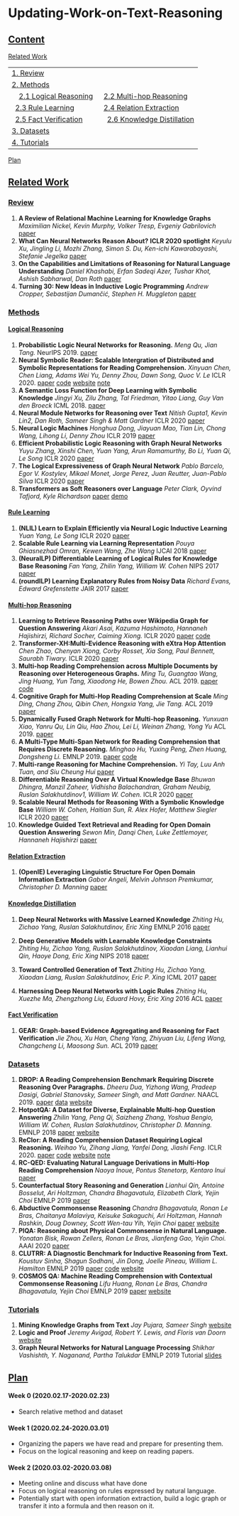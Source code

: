 # Updating-Work-on-Text-Reasoning

## [Content](#Content)

<a href="#Related-Work">Related Work</a>
<table>
<tr><td colspan="2"><a href="#Review">1. Review</a></td></tr> 
<tr><td colspan="2"><a href="#Methods">2. Methods</a></td></tr>
<tr>
    <td>&emsp;<a href="#Logical-Reasoning">2.1 Logical Reasoning</a></td>
    <td>&ensp;<a href="#Multi-hop-Reasoning">2.2 Multi-hop Reasoning</a></td>
</tr>
<tr>
    <td>&ensp;<a href="#Rule-Learning">2.3 Rule Learning</a></td>
    <td>&ensp;<a href="#Relation-Extraction">2.4 Relation Extraction</a></td>
    
</tr>
<tr>
<td>&ensp;<a href="#Fact-Verification">2.5 Fact Verification</a></td>
<td>&emsp;<a href="#Knowledge-Distillation">2.6 Knowledge Distillation</a></td>

</tr>
<tr><td colspan="2"><a href="#Datasets">3. Datasets</a></td></tr> 
<tr><td colspan="2"><a href="#Tutorials">4. Tutorials</a></td></tr> 
</table>

<a href="#Plan">Plan</a>

## [Related Work](#Content)
### [Review](#Content)
1. **A Review of Relational Machine Learning for Knowledge Graphs** *Maximilian Nickel, Kevin Murphy, Volker Tresp, Evgeniy Gabrilovich* [paper](https://arxiv.org/abs/1503.00759)
1. **What Can Neural Networks Reason About?** **ICLR 2020 spotlight** *Keyulu Xu, Jingling Li, Mozhi Zhang, Simon S. Du, Ken-ichi Kawarabayashi, Stefanie Jegelka* [paper](https://openreview.net/forum?id=rJxbJeHFPS)
1. **On the Capabilities and Limitations of Reasoning for Natural Language Understanding** *Daniel Khashabi, Erfan Sadeqi Azer, Tushar Khot, Ashish Sabharwal, Dan Roth* [paper](https://arxiv.org/pdf/1901.02522.pdf)
1. **Turning 30: New Ideas in Inductive Logic Programming** *Andrew Cropper, Sebastijan Dumančić, Stephen H. Muggleton* [paper](https://arxiv.org/abs/2002.11002v2)

### [Methods](#Content)

#### [Logical Reasoning](#Content)
1. **Probabilistic Logic Neural Networks for Reasoning.** *Meng Qu, Jian Tang.* NeurIPS 2019. [paper](https://arxiv.org/pdf/1906.08495.pdf)
1. **Neural Symbolic Reader: Scalable Intergration of Distributed and Symbolic Representations for Reading Comprehension.** *Xinyuan Chen, Chen Liang, Adams Wei Yu, Denny Zhou, Dawn Song, Quoc V. Le* ICLR 2020. [paper](https://openreview.net/pdf?id=ryxjnREFwH) [code](https://github.com/yuweihao/reclor) [website](http://whyu.me/reclor/) [note](https://github.com/JamesHujy/Updating-Work-on-Text-Reasoning/blob/master/note/NeRd_Note.md)
1. **A Semantic Loss Function for Deep Learning with Symbolic Knowledge** *Jingyi Xu, Zilu Zhang, Tal Friedman, Yitao Liang, Guy Van den Broeck* ICML 2018. [paper](https://arxiv.org/abs/1711.11157)
1. **Neural Module Networks for Reasoning over Text** *Nitish Gupta1, Kevin Lin2, Dan Roth, Sameer Singh & Matt Gardner* ICLR 2020
[paper](https://openreview.net/pdf?id=SygWvAVFPr)
1. **Neural Logic Machines** *Honghua Dong, Jiayuan Mao, Tian Lin, Chong Wang, Lihong Li, Denny Zhou* ICLR 2019 [paper](https://arxiv.org/abs/1904.11694)
1. **Efficient Probabilistic Logic Reasoning with Graph Neural Networks** *Yuyu Zhang, Xinshi Chen, Yuan Yang, Arun Ramamurthy, Bo Li, Yuan Qi, Le Song* ICLR 2020 [paper](https://arxiv.org/pdf/2001.11850.pdf) 
1. **The Logical Expressiveness of Graph Neural Network** *Pablo Barcelo, Egor V. Kostylev, Mikael Monet, Jorge Perez, Juan Reutter, Juan-Pablo Silva* ICLR 2020 [paper](https://openreview.net/pdf?id=r1lZ7AEKvB)
2. **Transformers as Soft Reasoners over Language** *Peter Clark, Oyvind Tafjord, Kyle Richardson* [paper](https://arxiv.org/pdf/2002.05867.pdf) [demo](https://rule-reasoning.apps.allenai.org/)

#### [Rule Learning](#Content)
1. **(NLIL) Learn to Explain Efficiently via Neural Logic Inductive Learning** *Yuan Yang, Le Song* ICLR 2020 [paper](https://arxiv.org/pdf/1910.02481.pdf)
2. **Scalable Rule Learning via Learning Representation** *Pouya Ghiasnezhad Omran, Kewen Wang, Zhe Wang* IJCAI 2018 [paper](https://www.ijcai.org/Proceedings/2018/0297.pdf) 
1. **(NeuralLP) Differentiable Learning of Logical Rules for Knowledge Base Reasoning** *Fan Yang, Zhilin Yang, William W. Cohen* NIPS 2017 [paper](https://arxiv.org/abs/1702.08367)
1. **(roundILP) Learning Explanatory Rules from Noisy Data** *Richard Evans, Edward Grefenstette* JAIR 2017 [paper](https://arxiv.org/abs/1711.04574)

#### [Multi-hop Reasoning](#Content)
1. **Learning to Retrieve Reasoning Paths over Wikipedia Graph for Question Answering** *Akari Asai, Kazuma Hashimoto, Hannaneh Hajishirzi, Richard Socher, Caiming Xiong.* ICLR 2020 [paper](https://arxiv.org/abs/1911.10470) [code](https://github.com/AkariAsai/learning_to_retrieve_reasoning_paths)
2. **Transformer-XH:Multi-Evidence Reasoning with eXtra Hop Attention** *Chen Zhao, Chenyan Xiong, Corby Rosset, Xia Song, Paul Bennett, Saurabh Tiwary.* ICLR 2020 [paper](https://openreview.net/pdf?id=r1eIiCNYwS)
1. **Multi-hop Reading Comprehension across Multiple Documents by Reasoning over Heterogeneous Graphs.** *Ming Tu, Guangtao Wang, Jing Huang, Yun Tang, Xiaodong He, Bowen Zhou.* ACL 2019. [paper](https://www.aclweb.org/anthology/P19-1260.pdf) [code](https://github.com/JD-AI-Research-Silicon-Valley/HDEGraph)
2. **Cognitive Graph for Multi-Hop Reading Comprehension at Scale** *Ming Ding, Chang Zhou, Qibin Chen, Hongxia Yang, Jie Tang.* ACL 2019 [paper](https://arxiv.org/pdf/1905.05460.pdf)
1. **Dynamically Fused Graph Network for Multi-hop Reasoning.** *Yunxuan Xiao, Yanru Qu, Lin Qiu, Hao Zhou, Lei Li, Weinan Zhang, Yong Yu* ACL 2019. [paper](https://www.aclweb.org/anthology/P19-1617.pdf)
1. **A Multi-Type Multi-Span Network for Reading Comprehension that Requires Discrete Reasoning.** *Minghao Hu, Yuxing Peng, Zhen Huang, Dongsheng Li.* EMNLP 2019. [paper](https://www.aclweb.org/anthology/D19-1170.pdf) [code](https://github.com/huminghao16/MTMSN)
1. **Multi-range Reasoning for Machine Comprehension.** *Yi Tay, Luu Anh Tuan, and Siu Cheung Hui* [paper](https://arxiv.org/pdf/1803.09074.pdf) 
1. **Differentiable Reasoning Over A Virtual Knowledge Base** *Bhuwan Dhingra, Manzil Zaheer, Vidhisha Balachandran, Graham Neubig, Ruslan Salakhutdinov1, William W. Cohen.* ICLR 2020 [paper](https://openreview.net/pdf?id=SJxstlHFPH)
1. **Scalable Neural Methods for Reasoning With a Symbolic Knowledge Base** *William W. Cohen, Haitian Sun, R. Alex Hofer, Matthew Siegler* ICLR 2020 [paper](https://arxiv.org/abs/2002.06115)
1. **Knowledge Guided Text Retrieval and Reading for Open Domain Question Answering** *Sewon Min, Danqi Chen, Luke Zettlemoyer, Hannaneh Hajishirzi* [paper](https://arxiv.org/abs/1911.03868)

#### [Relation Extraction](#Content)

1. **(OpenIE) Leveraging Linguistic Structure For Open Domain Information Extraction** *Gabor Angeli, Melvin Johnson Premkumar, Christopher D. Manning* [paper](https://nlp.stanford.edu/pubs/2015angeli-openie.pdf)

#### [Knowledge Distillation](#Content)
1. **Deep Neural Networks with Massive Learned Knowledge** *Zhiting Hu, Zichao Yang, Ruslan Salakhutdinov, Eric Xing* EMNLP 2016 [paper](https://www.aclweb.org/anthology/D16-1173/)

1. **Deep Generative Models with Learnable Knowledge Constraints** *Zhiting Hu, Zichao Yang, Ruslan Salakhutdinov, Xiaodan Liang, Lianhui Qin, Haoye Dong, Eric Xing* NIPS 2018 [paper](https://arxiv.org/abs/1806.09764)

1. **Toward Controlled Generation of Text** *Zhiting Hu, Zichao Yang, Xiaodan Liang,  Ruslan Salakhutdinov, Eric P. Xing* ICML 2017 [paper](https://arxiv.org/abs/1703.00955)

1. **Harnessing Deep Neural Networks with Logic Rules** *Zhiting Hu, Xuezhe Ma, Zhengzhong Liu, Eduard Hovy, Eric Xing* 2016 ACL [paper](https://arxiv.org/abs/1603.06318)

#### [Fact Verification](#Content)
1. **GEAR: Graph-based Evidence Aggregating and Reasoning
for Fact Verification** *Jie Zhou, Xu Han, Cheng Yang, Zhiyuan Liu, Lifeng Wang, Changcheng Li, Maosong Sun.* ACL 2019 [paper](https://www.aclweb.org/anthology/P19-1085.pdf)

### [Datasets](#Content)

1. **DROP: A Reading Comprehension Benchmark Requiring Discrete Reasoning Over Paragraphs.** *Dheeru Dua, Yizhong Wang, Pradeep Dasigi, Gabriel Stanovsky, Sameer Singh, and Matt Gardner.* NAACL 2019. [paper](aclweb.org/anthology/N19-1246.pdf) [data](https://s3-us-west-2.amazonaws.com/allennlp/datasets/drop/drop_dataset.zip) [website](https://allennlp.org/drop) 
2. **HotpotQA: A Dataset for Diverse, Explainable Multi-hop Question Answering** *Zhilin Yang, Peng Qi, Saizheng Zhang, Yoshua Bengio, William W. Cohen, Ruslan Salakhutdinov, Christopher D. Manning.* EMNLP 2018 [paper](https://arxiv.org/pdf/1809.09600.pdf) [website](https://hotpotqa.github.io/)
1. **ReClor: A Reading Comprehension Dataset Requiring Logical Reasoning.** 
*Weihao Yu, Zihang Jiang, Yanfei Dong, Jiashi Feng.* ICLR 2020. [paper](https://arxiv.org/pdf/2002.04326.pdf) [code](https://github.com/yuweihao/reclor) [website](http://whyu.me/reclor/) [note](https://github.com/JamesHujy/Updating-Work-on-Text-Reasoning/blob/master/note/ReClor_Note.md)
1. **RC-QED: Evaluating Natural Language Derivations in Multi-Hop Reading Comprehension** *Naoya Inoue, Pontus Stenetorp, Kentaro Inui* [paper](https://arxiv.org/pdf/1910.04601.pdf)
1. **Counterfactual Story Reasoning and Generation** *Lianhui Qin, Antoine Bosselut, Ari Holtzman, Chandra Bhagavatula, Elizabeth Clark, Yejin Choi* EMNLP 2019 [paper](https://arxiv.org/abs/1909.04076)
1. **Abductive Commonsense Reasoning** *Chandra Bhagavatula, Ronan Le Bras, Chaitanya Malaviya, Keisuke Sakaguchi, Ari Holtzman, Hannah Rashkin, Doug Downey, Scott Wen-tau Yih, Yejin Choi* [paper](https://arxiv.org/abs/1908.05739) [website](https://leaderboard.allenai.org/anli/submissions/public)
2. **PIQA: Reasoning about Physical Commonsense in Natural Language.** *Yonatan Bisk, Rowan Zellers, Ronan Le Bras, Jianfeng Gao, Yejin Choi.* AAAI 2020 [paper](https://arxiv.org/pdf/1911.11641.pdf)
3. **CLUTRR: A Diagnostic Benchmark for Inductive Reasoning from Text.** *Koustuv Sinha, Shagun Sodhani, Jin Dong, Joelle Pineau, William L. Hamilton* EMNLP 2019 [paper](https://www.aclweb.org/anthology/D19-1458.pdf) [code](https://github.com/facebookresearch/clutrr) [website](https://www.cs.mcgill.ca/~ksinha4/introducing-clutrr/)
9. **COSMOS QA: Machine Reading Comprehension with Contextual Commonsense Reasoning** *Lifu Huang, Ronan Le Bras, Chandra Bhagavatula, Yejin Choi* EMNLP 2019 [paper](https://www.aclweb.org/anthology/D19-1243.pdf) [website](https://wilburone.github.io/cosmos/)

### [Tutorials](#Content)
1. **Mining Knowledge Graphs from Text** *Jay Pujara, Sameer Singh* [website](https://kgtutorial.github.io/)
1. **Logic and Proof** *Jeremy Avigad, Robert Y. Lewis, and Floris van Doorn* [website](https://leanprover.github.io/logic_and_proof/index.html)
2. **Graph Neural Networks for Natural Language Processing** *Shikhar Vashishth, Y. Naganand, Partha Talukdar* EMNLP 2019 Tutorial [slides](https://shikhar-vashishth.github.io/assets/pdf/emnlp19_tutorial.pdf)


## [Plan](#Content)
#### Week 0 (2020.02.17-2020.02.23) 
* Search relative method and dataset

#### Week 1 (2020.02.24-2020.03.01)
* Organizing the papers we have read and prepare for presenting them.    
* Focus on the logical reasoning and keep on reading papers.

#### Week 2 (2020.03.02-2020.03.08)
* Meeting online and discuss what have done
* Focus on logical reasoning on rules expressed by natural language.
* Potentially start with open information extraction, build a logic graph or transfer it into a formula and then reason on it.
